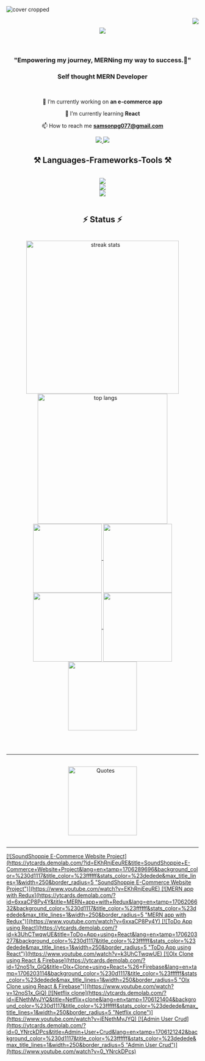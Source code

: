 ![cover cropped](https://github.com/SamsonPG/SamsonPG/assets/121846435/5e6ba39e-3613-42e9-95cb-e7ac3c458bb8)

<a href="https://visitorbadge.io/status?path=SamsonPG"><img align="right" src="https://api.visitorbadge.io/api/visitors?path=SamsonPG&label=VISITORS&countColor=%23263759" /></a>

<h1 align="center">
<img src="https://readme-typing-svg.herokuapp.com/?font=Righteous&size=35&center=true&vCenter=true&width=1000&height=70&duration=4000&lines=Hi+There!+👋;+I'm+SamsonPG!;" />
</h1>

<br/>


<h3 align="center">"Empowering my journey, MERNing my way to success.🎯"</h3>
<h3 align="center">Self thought MERN Developer</h3>

<br/>

<div align="center">
 
 🔭 I’m currently working on **an e-commerce app**
 
 🌱 I’m currently learning **React**

 📫 How to reach me **samsonpg077@gmail.com**

 
 </div>
 
<div align="center"> 
 
  <a href="https://www.linkedin.com/in/samson-p-g-335964133" target="_blank">
    <img src="https://img.shields.io/badge/LinkedIn-0077B5?style=for-the-badge&logo=linkedin&logoColor=white" target="_blank" />
  </a>
  <a href="https://leetcode.com/SamsonPG/" target="_blank">
     <img src="https://img.shields.io/badge/leetcode-FFA116?style=for-the-badge&logo=leetcode&logoColor=white" target="_blank" /> <!-- sqlite, safari, google-chrome are other good icon options -->
  </a>
</div>

 
<h2 align="center">⚒️ Languages-Frameworks-Tools ⚒️</h2>
<br/>
<div align="center">
    <img src="https://skillicons.dev/icons?i=javascript,mongodb,react,nodejs,express,firebase,illustrator" /><br>
    <img src="https://skillicons.dev/icons?i=figma,bootstrap,git,html,css,photoshop,redux" /><br>
    <img src="https://skillicons.dev/icons?i=wordpress,postman,postgresql,nginx,heroku,aws,typescript" />
</div>

<br/>

<h2 align="center">⚡ Status ⚡</h2>
<br>
<div align=center>
  <img width=400 align="center" src="https://streak-stats.demolab.com/?user=SamsonPG&count_private=true&theme=radical" alt="streak stats"/> 
 <img width=340 align="center" src="https://github-readme-stats.vercel.app/api/top-langs/?username=SamsonPG&hide=HTML&langs_count=8&layout=compact&theme=radical&exclude_repo=github-readme-stats" alt="top langs" />


<a href="https://github.com/SamsonPG">
<img align="center" src="http://github-profile-summary-cards.vercel.app/api/cards/stats?username=SamsonPG&theme=2077" height="180em" />
<img align="center" src="http://github-profile-summary-cards.vercel.app/api/cards/most-commit-language?username=SamsonPG&theme=2077" height="180em" />
<img align="center" src="http://github-profile-summary-cards.vercel.app/api/cards/repos-per-language?username=SamsonPG&theme=2077" height="180em" />
<img align="center" src="http://github-profile-summary-cards.vercel.app/api/cards/productive-time?username=SamsonPG&theme=2077" height="180em" />
<img align="center" src="http://github-profile-summary-cards.vercel.app/api/cards/profile-details?username=SamsonPG&theme=2077" height="180em" />


</div>


<br/><br/>
<hr/>

<br/>
<div align=center>
<img align="center" src="https://quotes-github-readme.vercel.app/api?type=horizontal&theme=radical" alt="Quotes" height="180em">
</div>

 
</div>
<div>
<br/>
 <hr/>
<!-- BEGIN YOUTUBE-CARDS -->
[![SoundShoppie E-Commerce Website Project](https://ytcards.demolab.com/?id=EKhRnjEeuRE&title=SoundShoppie+E-Commerce+Website+Project&lang=en&timestamp=1706289696&background_color=%230d1117&title_color=%23ffffff&stats_color=%23dedede&max_title_lines=1&width=250&border_radius=5 "SoundShoppie E-Commerce Website Project")](https://www.youtube.com/watch?v=EKhRnjEeuRE)
[![MERN app with Redux](https://ytcards.demolab.com/?id=6xxaCP8Py4Y&title=MERN+app+with+Redux&lang=en&timestamp=1706206632&background_color=%230d1117&title_color=%23ffffff&stats_color=%23dedede&max_title_lines=1&width=250&border_radius=5 "MERN app with Redux")](https://www.youtube.com/watch?v=6xxaCP8Py4Y)
[![ToDo App using React](https://ytcards.demolab.com/?id=k3UhCTwqwUE&title=ToDo+App+using+React&lang=en&timestamp=1706203277&background_color=%230d1117&title_color=%23ffffff&stats_color=%23dedede&max_title_lines=1&width=250&border_radius=5 "ToDo App using React")](https://www.youtube.com/watch?v=k3UhCTwqwUE)
[![Olx Clone using React & Firebase](https://ytcards.demolab.com/?id=12noS1x_GiQ&title=Olx+Clone+using+React+%26+Firebase&lang=en&timestamp=1706203114&background_color=%230d1117&title_color=%23ffffff&stats_color=%23dedede&max_title_lines=1&width=250&border_radius=5 "Olx Clone using React & Firebase")](https://www.youtube.com/watch?v=12noS1x_GiQ)
[![Netflix clone](https://ytcards.demolab.com/?id=iENethMvJYQ&title=Netflix+clone&lang=en&timestamp=1706121404&background_color=%230d1117&title_color=%23ffffff&stats_color=%23dedede&max_title_lines=1&width=250&border_radius=5 "Netflix clone")](https://www.youtube.com/watch?v=iENethMvJYQ)
[![Admin User Crud](https://ytcards.demolab.com/?id=0_YNrckDPcs&title=Admin+User+Crud&lang=en&timestamp=1706121242&background_color=%230d1117&title_color=%23ffffff&stats_color=%23dedede&max_title_lines=1&width=250&border_radius=5 "Admin User Crud")](https://www.youtube.com/watch?v=0_YNrckDPcs)
<!-- END YOUTUBE-CARDS -->
</div>
<br/>

